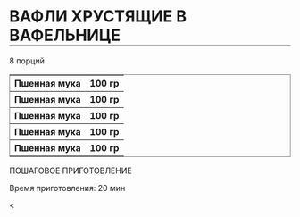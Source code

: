 <!DOCTYPE html>
<html lang="ru">
<head>
    <meta charset="UTF-8">
    <title>Recipe</title>
</head>
<body>
    <h1 style="border-bottom: 1px solid grey">ВАФЛИ ХРУСТЯЩИЕ В ВАФЕЛЬНИЦЕ</h1>
    <h>8 порций</h>
    <table style="border: 1px solid grey">
        <tr>
            <th>Пшенная мука</th>
            <th>100 гр</th>
        </tr>
        <tr>
            <th>Пшенная мука</th>
            <th>100 гр</th>
        </tr>
        <tr>
            <th>Пшенная мука</th>
            <th>100 гр</th>
        </tr>
        <tr>
            <th>Пшенная мука</th>
            <th>100 гр</th>
        </tr>
        <tr>
            <th>Пшенная мука</th>
            <th>100 гр</th>
        </tr>
    </table>
    <h>ПОШАГОВОЕ ПРИГОТОВЛЕНИЕ</h>
    <p>Время приготовления: 20 мин</p>
    <
</body>
</html>